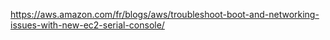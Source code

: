 https://aws.amazon.com/fr/blogs/aws/troubleshoot-boot-and-networking-issues-with-new-ec2-serial-console/